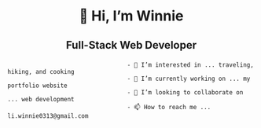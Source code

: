# <p align="center"> 👋 Hi, I’m Winnie</p> 
## <p align="center"> Full-Stack Web Developer</p>


                                      - 👀 I’m interested in ... traveling, hiking, and cooking
                                      - 🌱 I’m currently working on ... my portfolio website
                                      - 💞️ I’m looking to collaborate on ... web development
                                      - 📫 How to reach me ... li.winnie0313@gmail.com

<!---
Winnie0313/Winnie0313 is a ✨ special ✨ repository because its `README.md` (this file) appears on your GitHub profile.
You can click the Preview link to take a look at your changes.
--->
